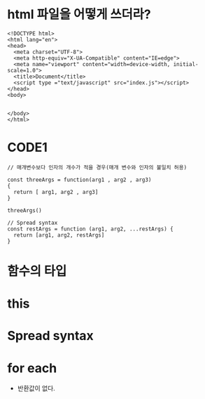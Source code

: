 # html 파일을 어떻게 쓰더라?
```
<!DOCTYPE html>
<html lang="en">
<head>
  <meta charset="UTF-8">
  <meta http-equiv="X-UA-Compatible" content="IE=edge">
  <meta name="viewport" content="width=device-width, initial-scale=1.0">
  <title>Document</title>
  <script type ="text/javascript" src="index.js"></script> 
</head>
<body>
  

</body>
</html>
```

# CODE1
```
// 매개변수보다 인자의 개수가 적을 경우(매개 변수와 인자의 불일치 허용)

const threeArgs = function(arg1 , arg2 , arg3)
{
  return [ arg1, arg2 , arg3]
}

threeArgs()

// Spread syntax 
const restArgs = function (arg1, arg2, ...restArgs) {
  return [arg1, arg2, restArgs]
}
```

# 함수의 타입


# this

# Spread syntax 


# for each 
- 반환값이 없다.